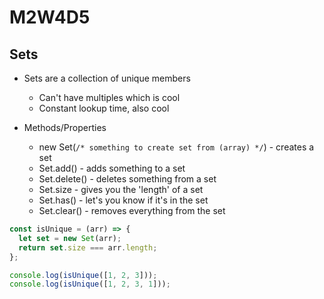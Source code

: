 # M2W4D5

## Sets

- Sets are a collection of unique members
  - Can't have multiples which is cool
  - Constant lookup time, also cool

- Methods/Properties
  - new Set(`/* something to create set from (array) */`) - creates a set
  - Set.add() - adds something to a set
  - Set.delete() - deletes something from a set
  - Set.size - gives you the 'length' of a set
  - Set.has() - let's you know if it's in the set
  - Set.clear() - removes everything from the set

```js
const isUnique = (arr) => {
  let set = new Set(arr);
  return set.size === arr.length;
};

console.log(isUnique([1, 2, 3]));
console.log(isUnique([1, 2, 3, 1]));
```
